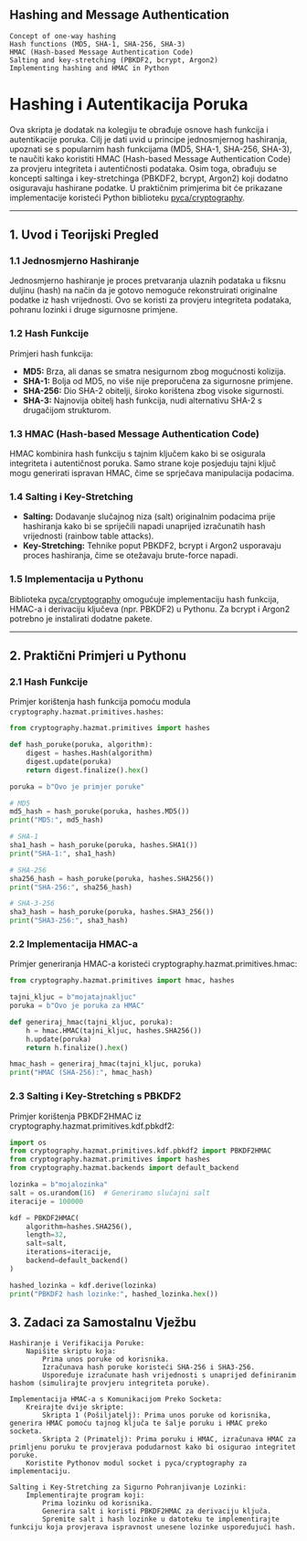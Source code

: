 ## Hashing and Message Authentication

    Concept of one-way hashing
    Hash functions (MD5, SHA-1, SHA-256, SHA-3)
    HMAC (Hash-based Message Authentication Code)
    Salting and key-stretching (PBKDF2, bcrypt, Argon2)
    Implementing hashing and HMAC in Python

# Hashing i Autentikacija Poruka

Ova skripta je dodatak na kolegiju te obrađuje osnove hash funkcija i autentikacije poruka. Cilj je dati uvid u principe jednosmjernog hashiranja, upoznati se s popularnim hash funkcijama (MD5, SHA-1, SHA-256, SHA-3), te naučiti kako koristiti HMAC (Hash-based Message Authentication Code) za provjeru integriteta i autentičnosti podataka. Osim toga, obrađuju se koncepti saltinga i key-stretchinga (PBKDF2, bcrypt, Argon2) koji dodatno osiguravaju hashirane podatke. U praktičnim primjerima bit će prikazane implementacije koristeći Python biblioteku [pyca/cryptography](https://cryptography.io).

---

## 1. Uvod i Teorijski Pregled

### 1.1 Jednosmjerno Hashiranje

Jednosmjerno hashiranje je proces pretvaranja ulaznih podataka u fiksnu duljinu (hash) na način da je gotovo nemoguće rekonstruirati originalne podatke iz hash vrijednosti. Ovo se koristi za provjeru integriteta podataka, pohranu lozinki i druge sigurnosne primjene.

### 1.2 Hash Funkcije

Primjeri hash funkcija:

- **MD5:** Brza, ali danas se smatra nesigurnom zbog mogućnosti kolizija.
- **SHA-1:** Bolja od MD5, no više nije preporučena za sigurnosne primjene.
- **SHA-256:** Dio SHA-2 obitelji, široko korištena zbog visoke sigurnosti.
- **SHA-3:** Najnovija obitelj hash funkcija, nudi alternativu SHA-2 s drugačijom strukturom.

### 1.3 HMAC (Hash-based Message Authentication Code)

HMAC kombinira hash funkciju s tajnim ključem kako bi se osigurala integriteta i autentičnost poruka. Samo strane koje posjeduju tajni ključ mogu generirati ispravan HMAC, čime se sprječava manipulacija podacima.

### 1.4 Salting i Key-Stretching

- **Salting:** Dodavanje slučajnog niza (salt) originalnim podacima prije hashiranja kako bi se spriječili napadi unaprijed izračunatih hash vrijednosti (rainbow table attacks).
- **Key-Stretching:** Tehnike poput PBKDF2, bcrypt i Argon2 usporavaju proces hashiranja, čime se otežavaju brute-force napadi.

### 1.5 Implementacija u Pythonu

Biblioteka [pyca/cryptography](https://cryptography.io) omogućuje implementaciju hash funkcija, HMAC-a i derivaciju ključeva (npr. PBKDF2) u Pythonu. Za bcrypt i Argon2 potrebno je instalirati dodatne pakete.

---

## 2. Praktični Primjeri u Pythonu

### 2.1 Hash Funkcije

Primjer korištenja hash funkcija pomoću modula `cryptography.hazmat.primitives.hashes`:

```python
from cryptography.hazmat.primitives import hashes

def hash_poruke(poruka, algorithm):
    digest = hashes.Hash(algorithm)
    digest.update(poruka)
    return digest.finalize().hex()

poruka = b"Ovo je primjer poruke"

# MD5
md5_hash = hash_poruke(poruka, hashes.MD5())
print("MD5:", md5_hash)

# SHA-1
sha1_hash = hash_poruke(poruka, hashes.SHA1())
print("SHA-1:", sha1_hash)

# SHA-256
sha256_hash = hash_poruke(poruka, hashes.SHA256())
print("SHA-256:", sha256_hash)

# SHA-3-256
sha3_hash = hash_poruke(poruka, hashes.SHA3_256())
print("SHA3-256:", sha3_hash)
```

### 2.2 Implementacija HMAC-a

Primjer generiranja HMAC-a koristeći cryptography.hazmat.primitives.hmac:

```python
from cryptography.hazmat.primitives import hmac, hashes

tajni_kljuc = b"mojatajnakljuc"
poruka = b"Ovo je poruka za HMAC"

def generiraj_hmac(tajni_kljuc, poruka):
    h = hmac.HMAC(tajni_kljuc, hashes.SHA256())
    h.update(poruka)
    return h.finalize().hex()

hmac_hash = generiraj_hmac(tajni_kljuc, poruka)
print("HMAC (SHA-256):", hmac_hash)
```

### 2.3 Salting i Key-Stretching s PBKDF2

Primjer korištenja PBKDF2HMAC iz cryptography.hazmat.primitives.kdf.pbkdf2:

```python
import os
from cryptography.hazmat.primitives.kdf.pbkdf2 import PBKDF2HMAC
from cryptography.hazmat.primitives import hashes
from cryptography.hazmat.backends import default_backend

lozinka = b"mojalozinka"
salt = os.urandom(16)  # Generiramo slučajni salt
iteracije = 100000

kdf = PBKDF2HMAC(
    algorithm=hashes.SHA256(),
    length=32,
    salt=salt,
    iterations=iteracije,
    backend=default_backend()
)

hashed_lozinka = kdf.derive(lozinka)
print("PBKDF2 hash lozinke:", hashed_lozinka.hex())
```

## 3. Zadaci za Samostalnu Vježbu

    Hashiranje i Verifikacija Poruke:
        Napišite skriptu koja:
            Prima unos poruke od korisnika.
            Izračunava hash poruke koristeći SHA-256 i SHA3-256.
            Uspoređuje izračunate hash vrijednosti s unaprijed definiranim hashom (simulirajte provjeru integriteta poruke).

    Implementacija HMAC-a s Komunikacijom Preko Socketa:
        Kreirajte dvije skripte:
            Skripta 1 (Pošiljatelj): Prima unos poruke od korisnika, generira HMAC pomoću tajnog ključa te šalje poruku i HMAC preko socketa.
            Skripta 2 (Primatelj): Prima poruku i HMAC, izračunava HMAC za primljenu poruku te provjerava podudarnost kako bi osigurao integritet poruke.
        Koristite Pythonov modul socket i pyca/cryptography za implementaciju.

    Salting i Key-Stretching za Sigurno Pohranjivanje Lozinki:
        Implementirajte program koji:
            Prima lozinku od korisnika.
            Generira salt i koristi PBKDF2HMAC za derivaciju ključa.
            Spremite salt i hash lozinke u datoteku te implementirajte funkciju koja provjerava ispravnost unesene lozinke uspoređujući hash.
